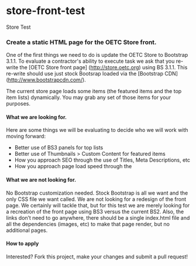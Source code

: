 store-front-test
================

Store Test

### Create a static HTML page for the OETC Store front. 

One of the first things we need to do is update the OETC Store to Bootstrap 3.1.1. To evaluate a contractor's ability to execute task we ask that you re-write the [OETC Store front page] (http://store.oetc.org) using BS 3.1.1. This re-write should use just stock Bootsrap loaded via the [Bootstrap CDN] (http://www.bootstrapcdn.com/). 

The current store page loads some items (the featured items and the top item lists) dynamically. You may grab any set of those items for your purposes.

#### What we are looking for. 
Here are some things we will be evaluating to decide who we will work with moving forward: 

* Better use of BS3 panels for top lists
* Better use of Thumbnails > Custom Content for featured items
* How you approach SEO through the use of Titles, Meta Descriptions, etc
* How you approach page load speed through the 

#### What we are not looking for. 
No Bootstrap customization needed. Stock Bootstrap is all we want and the only CSS file we want called. We are not looking for a redesign of the front page. We certainly will tackle that, but for this test we are merely looking for a recreation of the front page using BS3 versus the current BS2. Also, the links don’t need to go anywhere, there should be a single index.html file and all the dependencies (images, etc) to make that page render, but no additional pages. 

#### How to apply
Interested? Fork this project, make your changes and submit a pull request!
